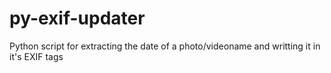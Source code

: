 # py-exif-updater
Python script for extracting the date of a photo/videoname and writting it in it's EXIF tags
